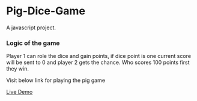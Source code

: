 # Pig-Dice-Game
A javascript project.

### Logic of the game

Player 1 can role the dice and gain points, if dice point is one current score will be sent to 0 and player 2 gets the chance. 
Who scores 100 points first they win.

<p>Visit below link for playing the pig game</p>
<a href="https://gameopig.netlify.app">Live Demo</a>
